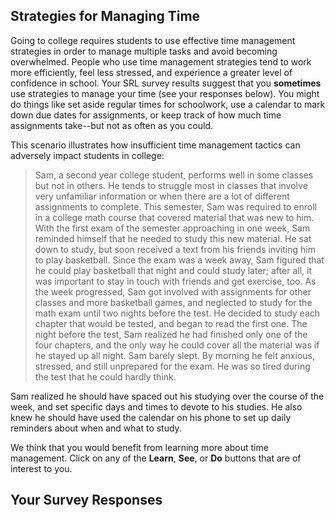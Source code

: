 ## Strategies for Managing Time

Going to college requires students to use effective time management strategies in order to manage multiple tasks and avoid becoming overwhelmed. People who use time management strategies tend to work more efficiently, feel less stressed, and experience a greater level of confidence in school. Your SRL survey results suggest that you **sometimes** use strategies to manage your time (see your responses below). You might do things like set aside regular times for schoolwork, use a calendar to mark down due dates for assignments, or keep track of how much time assignments take--but not as often as you could.  

This scenario illustrates how insufficient time management tactics can adversely impact students in college:

> Sam, a second year college student, performs well in some classes but not in others. He tends to struggle most in classes that involve very unfamiliar information or when there are a lot of different assignments to complete. This semester, Sam was required to enroll in a college math course that covered material that was new to him. With the first exam of the semester approaching in one week, Sam reminded himself that he needed to study this new material. He sat down to study, but soon received a text from his friends inviting him to play basketball. Since the exam was a week away, Sam figured that he could play basketball that night and could study later; after all, it was important to stay in touch with friends and get exercise, too. As the week progressed, Sam got involved with assignments for other classes and more basketball games, and neglected to study for the math exam until two nights before the test. He decided to study each chapter that would be tested, and began to read the first one. The night before the test, Sam realized he had  finished only one of the four chapters, and the only way he could cover all the material was if he stayed up all night. Sam barely slept. By morning he felt anxious,  stressed, and still unprepared for the exam. He was so tired during the test that he could hardly think. 

Sam realized he should have spaced out his studying over the course of the week, and set specific days and times to devote to his studies. He also knew he should have used the calendar on his phone to set up daily reminders about when and what to study.   

We think that you would benefit from learning more about time management. Click on any of the **Learn**, **See**, or **Do** buttons that are of interest to you. 

## Your Survey Responses
